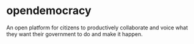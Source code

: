 opendemocracy
=============

An open platform for citizens to productively collaborate and voice what they want their government to do and make it happen.
